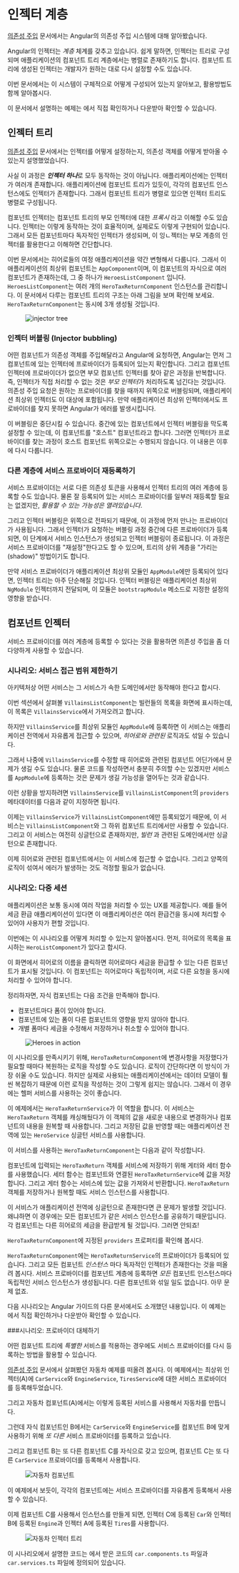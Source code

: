 <!--
# Hierarchical Dependency Injectors
-->
# 인젝터 계층

<!--
You learned the basics of Angular Dependency injection in the
[Dependency Injection](guide/dependency-injection) guide.
-->
[의존성 주입](guide/dependency-injection) 문서에서는 Angular의 의존성 주입 시스템에 대해 알아봤습니다.

<!--
Angular has a _Hierarchical Dependency Injection_ system.
There is actually a tree of injectors that parallel an application's component tree.
You can reconfigure the injectors at any level of that component tree.
-->
Angular의 인젝터는 _계층_ 체계를 갖추고 있습니다.
쉽게 말하면, 인젝터는 트리로 구성되며 애플리케이션의 컴포넌트 트리 계층에서는 병렬로 존재하기도 합니다.
컴포넌트 트리에 생성된 인젝터는 개발자가 원하는 대로 다시 설정할 수도 있습니다.

<!--
This guide explores this system and how to use it to your advantage.
-->
이번 문서에서는 이 시스템이 구체적으로 어떻게 구성되어 있는지 알아보고, 활용방법도 함께 알아봅시다.

<!--
Try the <live-example></live-example>.
-->
이 문서에서 설명하는 예제는 <live-example></live-example>에서 직접 확인하거나 다운받아 확인할 수 있습니다.


<!--
## The injector tree
-->
## 인젝터 트리

<!--
In the [Dependency Injection](guide/dependency-injection) guide,
you learned how to configure a dependency injector and how to retrieve dependencies where you need them.
-->
[의존성 주입](guide/dependency-injection) 문서에서는 인젝터를 어떻게 설정하는지, 의존성 객체를 어떻게 받아올 수 있는지 설명했었습니다.

<!--
In fact, there is no such thing as ***the*** injector.
An application may have multiple injectors.
An Angular application is a tree of components. Each component instance has its own injector.
The tree of components parallels the tree of injectors.
-->
사실 이 과정은 ***인젝터 하나***로 모두 동작하는 것이 아닙니다.
애플리케이션에는 인젝터가 여러개 존재합니다.
애플리케이션에 컴포넌트 트리가 있듯이, 각각의 컴포넌트 인스턴스에도 인젝터가 존재합니다.
그래서 컴포넌트 트리가 병렬로 있으면 인젝터 트리도 병렬로 구성됩니다.

<div class="alert is-helpful">


<!--
The component's injector may be a _proxy_ for an ancestor injector higher in the component tree.
That's an implementation detail that improves efficiency.
You won't notice the difference and
your mental model should be that every component has its own injector.
-->
컴포넌트 인젝터는 컴포넌트 트리의 부모 인젝터에 대한 _프록시_ 라고 이해할 수도 있습니다.
인젝터는 이렇게 동작하는 것이 효율적이며, 실제로도 이렇게 구현되어 있습니다.
그래서 모든 컴포넌트마다 독자적인 인젝터가 생성되며, 이 잉ㄴ젝터는 부모 계층의 인젝터를 활용한다고 이해하면 간단합니다.

</div>


<!--
Consider this guide's variation on the Tour of Heroes application.
At the top is the `AppComponent` which has some sub-components.
One of them is the `HeroesListComponent`.
The `HeroesListComponent` holds and manages multiple instances of the `HeroTaxReturnComponent`.
The following diagram represents the state of the this guide's three-level component tree when there are three instances of `HeroTaxReturnComponent`
open simultaneously.
-->
이번 문서에서는 히어로들의 여정 애플리케이션을 약간 변형해서 다룹니다.
그래서 이 애플리케이션의 최상위 컴포넌트는 `AppComponent`이며, 이 컴포넌트의 자식으로 여러 컴포넌트가 존재하는데, 그 중 하나가 `HeroesListComponent` 입니다.
`HeroesListComponent`는 여러 개의 `HeroTaxReturnComponent` 인스턴스를 관리합니다.
이 문서에서 다루는 컴포넌트 트리의 구조는 아래 그림을 보며 확인해 보세요.
`HeroTaxReturnComponent`는 동시에 3개 생성될 것입니다.


<figure>
  <img src="generated/images/guide/dependency-injection/component-hierarchy.png" alt="injector tree">
</figure>


<!--
### Injector bubbling
-->
### 인젝터 버블링 (Injector bubbling)

<!--
When a component requests a dependency, Angular tries to satisfy that dependency with a provider registered in that component's own injector.
If the component's injector lacks the provider, it passes the request up to its parent component's injector.
If that injector can't satisfy the request, it passes it along to *its* parent injector.
The requests keep bubbling up until Angular finds an injector that can handle the request or runs out of ancestor injectors.
If it runs out of ancestors, Angular throws an error.
-->
어떤 컴포넌트가 의존성 객체를 주입해달라고 Angular에 요청하면, Angular는 먼저 그 컴포넌트에 있는 인젝터에 프로바이더가 등록되어 있는지 확인합니다.
그리고 컴포넌트 인젝터에 프로바이더가 없으면 부모 컴포넌트 인젝터를 찾아 같은 과정을 반복합니다.
즉, 인젝터가 직접 처리할 수 없는 것은 *부모 인젝터*가 처리하도록 넘긴다는 것입니다.
의존성 주입 요청은 원하는 프로바이더를 찾을 때까지 위쪽으로 버블링되며, 애플리케이션 최상위 인젝터도 이 대상에 포함됩니다.
만약 애플리케이션 최상위 인젝터에서도 프로바이더를 찾지 못하면 Angular가 에러를 발생시킵니다.

<div class="alert is-helpful">


<!--
You can cap the bubbling. An intermediate component can declare that it is the "host" component.
The hunt for providers will climb no higher than the injector for that host component.
This is a topic for another day.
-->
이 버블링은 중단시킬 수 있습니다. 중간에 있는 컴포넌트에서 인젝터 버블링을 막도록 설정할 수 있는데, 이 컴포넌트를 "호스트" 컴포넌트라고 합니다. 그러면 인젝터가 프로바이더를 찾는 과정이 호스트 컴포넌트 위쪽으로는 수행되지 않습니다. 이 내용은 이후에 다시 다룹니다.

</div>


<!--
### Re-providing a service at different levels
-->
### 다른 계층에 서비스 프로바이더 재등록하기

<!--
You can re-register a provider for a particular dependency token at multiple levels of the injector tree.
You don't *have* to re-register providers. You shouldn't do so unless you have a good reason.
But you *can*.
-->
서비스 프로바이더는 서로 다른 의존성 토큰을 사용해서 인젝터 트리의 여러 계층에 등록할 수도 있습니다.
물론 잘 등록되어 있는 서비스 프로바이더를 일부러 재등록할 필요는 없겠지만, *활용할 수 있는 가능성은 열려있습니다*.

<!--
As the resolution logic works upwards, the first provider encountered wins.
Thus, a provider in an intermediate injector intercepts a request for a service from something lower in the tree.
It effectively "reconfigures" and "shadows" a provider at a higher level in the tree.
-->
그리고 인젝터 버블링은 위쪽으로 전파되기 때문에, 이 과정에 먼저 만나는 프로바이더가 사용됩니다.
그래서 인젝터가 요청하는 버블링 과정 중간에 다른 프로바이더가 등록되면, 이 단계에서 서비스 인스턴스가 생성되고 인젝터 버블링이 종료됩니다.
이 과정은 서비스 프로바이더를 "재설정"한다고도 할 수 있으며, 트리의 상위 계층을 "가리는(shadow)" 방법이기도 합니다.

<!--
If you only specify providers at the top level (typically the root `AppModule`), the tree of injectors appears to be flat.
All requests bubble up to the root <code>NgModule</code> injector that you configured with the `bootstrapModule` method.
-->
만약 서비스 프로바이더가 애플리케이션 최상위 모듈인 `AppModule`에만 등록되어 있다면, 인젝터 트리는 아주 단순해질 것입니다.
인젝터 버블링은 애플리케이션 최상위 <code>NgModule</code> 인젝터까지 전달되며, 이 모듈은 `bootstrapModule` 메소드로 지정한 설정의 영향을 받습니다.


<!--
## Component injectors
-->
## 컴포넌트 인젝터

<!--
The ability to configure one or more providers at different levels opens up interesting and useful possibilities.
-->
서비스 프로바이더를 여러 계층에 등록할 수 있다는 것을 활용하면 의존성 주입을 좀 더 다양하게 사용할 수 있습니다.

<!--
### Scenario: service isolation
-->
### 시나리오: 서비스 접근 범위 제한하기

<!--
Architectural reasons may lead you to restrict access to a service to the application domain where it belongs.
-->
아키텍처상 어떤 서비스는 그 서비스가 속한 도메인에서만 동작해야 한다고 합시다.

<!--
The guide sample includes a `VillainsListComponent` that displays a list of villains.
It gets those villains from a `VillainsService`.
-->
이번 섹션에서 살펴볼 `VillainsListComponent`는 빌런들의 목록을 화면에 표시하는데, 이 목록은 `VillainsService`에서 가져오려고 합니다.

<!--
While you _could_ provide `VillainsService` in the root `AppModule` (that's where you'll find the `HeroesService`),
that would make the `VillainsService` available everywhere in the application, including the _Hero_ workflows.
-->
하지만 `VillainsService`를 최상위 모듈인 `AppModule`에 등록하면 이 서비스는 애플리케이션 전역에서 자유롭게 접근할 수 있으며, _히어로와 관련된_ 로직과도 섞일 수 있습니다.

<!--
If you later modified the `VillainsService`, you could break something in a hero component somewhere.
That's not supposed to happen but providing the service in the root `AppModule` creates that risk.
-->
그래서 나중에 `VillainsService`를 수정할 때 히어로와 관련된 컴포넌트 어딘가에서 문제가 생길 수도 있습니다.
물론 코드를 작성하면서 충분히 주의할 수는 있겠지만 서비스를 `AppModule`에 등록하는 것은 문제가 생길 가능성을 열어두는 것과 같습니다.

<!--
Instead, provide the `VillainsService` in the `providers` metadata of the `VillainsListComponent` like this:
-->
이런 상황을 방지하려면 `VillainsService`를 `VillainsListComponent`의 `providers` 메타데이터를 다음과 같이 지정하면 됩니다.

<code-example path="hierarchical-dependency-injection/src/app/villains-list.component.ts" linenums="false" title="src/app/villains-list.component.ts (metadata)" region="metadata">

</code-example>


<!--
By providing `VillainsService` in the `VillainsListComponent` metadata and nowhere else,
the service becomes available only in the `VillainsListComponent` and its sub-component tree.
It's still a singleton, but it's a singleton that exist solely in the _villain_ domain.
-->
이제는 `VillainsService`가 `VillainsListComponent`에만 등록되었기 때문에, 이 서비스는 `VillainsListComponent`와 그 하위 컴포넌트 트리에서만 사용할 수 있습니다.
그리고 이 서비스는 여전히 싱글턴으로 존재하지만, _빌런_ 과 관련된 도메인에서만 싱글턴으로 존재합니다.

<!--
Now you know that a hero component can't access it. You've reduced your exposure to error.
-->
이제 히어로와 관련된 컴포넌트에서는 이 서비스에 접근할 수 없습니다. 그리고 양쪽의 로직이 섞여서 에러가 발생하는 것도 걱정할 필요가 없습니다.

<!--
### Scenario: multiple edit sessions
-->
### 시나리오: 다중 세션

<!--
Many applications allow users to work on several open tasks at the same time.
For example, in a tax preparation application, the preparer could be working on several tax returns,
switching from one to the other throughout the day.
-->
애플리케이션은 보통 동시에 여러 작업을 처리할 수 있는 UX를 제공합니다.
예를 들어 세금 환급 애플리케이션이 있다면 이 애플리케이션은 여러 환급건을 동시에 처리할 수 있어야 사용자가 편할 것입니다.

<!--
This guide demonstrates that scenario with an example in the Tour of Heroes theme.
Imagine an outer `HeroListComponent` that displays a list of super heroes.
-->
이번에는 이 시나리오를 어떻게 처리할 수 있는지 알아봅시다.
먼저, 히어로의 목록을 표시하는 `HeroListComponent`가 있다고 합시다.

<!--
To open a hero's tax return, the preparer clicks on a hero name, which opens a component for editing that return.
Each selected hero tax return opens in its own component and multiple returns can be open at the same time.
-->
이 화면에서 히어로의 이름을 클릭하면 히어로마다 세금을 환급할 수 있는 다른 컴포넌트가 표시될 것입니다.
이 컴포넌트는 히어로마다 독립적이며, 서로 다른 요청을 동시에 처리할 수 있어야 합니다.

<!--
Each tax return component has the following characteristics:
-->
정리하자면, 자식 컴포넌트는 다음 조건을 만족해야 합니다.

<!--
* Is its own tax return editing session.
* Can change a tax return without affecting a return in another component.
* Has the ability to save the changes to its tax return or cancel them.
-->
* 컴포넌트마다 폼이 있어야 합니다.
* 컴포넌트에 있는 폼이 다른 컴포넌트의 영향을 받지 않아야 합니다.
* 개별 폼마다 세금을 수정해서 저장하거나 취소할 수 있어야 합니다.

<figure>
  <img src="generated/images/guide/dependency-injection/hid-heroes-anim.gif" alt="Heroes in action">
</figure>


<!--
One might suppose that the `HeroTaxReturnComponent` has logic to manage and restore changes.
That would be a pretty easy task for a simple hero tax return.
In the real world, with a rich tax return data model, the change management would be tricky.
You might delegate that management to a helper service, as this example does.
-->
이 시나리오를 만족시키기 위해, `HeroTaxReturnComponent`에 변경사항을 저장했다가 필요할 때마다 복원하는 로직을 작성할 수도 있습니다.
로직이 간단하다면 이 방식이 가장 쉬울 수도 있습니다.
하지만 실제로 사용되는 애플리케이션에서는 데이터 모델이 훨씬 복잡하기 때문에 이런 로직을 작성하는 것이 그렇게 쉽지는 않습니다.
그래서 이 경우에는 헬퍼 서비스를 사용하는 것이 좋습니다.

<!--
Here is the `HeroTaxReturnService`.
It caches a single `HeroTaxReturn`, tracks changes to that return, and can save or restore it.
It also delegates to the application-wide singleton `HeroService`, which it gets by injection.
-->
이 예제에서는 `HeroTaxReturnService`가 이 역할을 합니다.
이 서비스는 `HeroTaxReturn` 객체를 캐싱해뒀다가 이 객체의 값을 새로운 내용으로 변경하거나 컴포넌트의 내용을 원복할 때 사용합니다.
그리고 저장된 값을 반영할 때는 애플리케이션 전역에 있는 `HeroService` 싱글턴 서비스를 사용합니다.

<code-example path="hierarchical-dependency-injection/src/app/hero-tax-return.service.ts" title="src/app/hero-tax-return.service.ts">

</code-example>


<!--
Here is the `HeroTaxReturnComponent` that makes use of it.
-->
이 서비스를 사용하는 `HeroTaxReturnComponent`는 다음과 같이 작성합니다.


<code-example path="hierarchical-dependency-injection/src/app/hero-tax-return.component.ts" title="src/app/hero-tax-return.component.ts">

</code-example>


<!--
The _tax-return-to-edit_ arrives via the input property which is implemented with getters and setters.
The setter initializes the component's own instance of the `HeroTaxReturnService` with the incoming return.
The getter always returns what that service says is the current state of the hero.
The component also asks the service to save and restore this tax return.
-->
컴포넌트에 입력되는 `HeroTaxReturn` 객체를 서비스에 저장하기 위해 게터와 세터 함수를 사용했습니다.
세터 함수는 컴포넌트와 연결된 `HeroTaxReturnService`에 값을 저장합니다.
그리고 게터 함수는 서비스에 있는 값을 가져와서 반환합니다.
`HeroTaxReturn` 객체를 저장하거나 원복할 때도 서비스 인스턴스를 사용합니다.

<!--
There'd be big trouble if _this_ service were an application-wide singleton.
Every component would share the same service instance.
Each component would overwrite the tax return that belonged to another hero.
What a mess!
-->
이 서비스가 애플리케이션 전역에 싱글턴으로 존재한다면 큰 문제가 발생할 것입니다.
왜냐하면 이 경우에는 모든 컴포넌트가 같은 서비스 인스턴스를 공유하기 때문입니다.
각 컴포넌트는 다른 히어로의 세금을 환급받게 될 것입니다.
그러면 안되죠!

<!--
Look closely at the metadata for the `HeroTaxReturnComponent`. Notice the `providers` property.
-->
`HeroTaxReturnComponent`에 지정된 `providers` 프로퍼티를 확인해 봅시다.

<code-example path="hierarchical-dependency-injection/src/app/hero-tax-return.component.ts" linenums="false" title="src/app/hero-tax-return.component.ts (providers)" region="providers">

</code-example>


<!--
The `HeroTaxReturnComponent` has its own provider of the `HeroTaxReturnService`.
Recall that every component _instance_ has its own injector.
Providing the service at the component level ensures that _every_ instance of the component gets its own, private instance of the service.
No tax return overwriting. No mess.
-->
`HeroTaxReturnComponent`에는 `HeroTaxReturnService`의 프로바이더가 등록되어 있습니다.
그리고 모든 컴포넌트 _인스턴스_ 마다 독자적인 인젝터가 존재한다는 것을 떠올려 봅시다.
서비스 프로바이더를 컴포넌트 계층에 등록하면 _모든_ 컴포넌트 인스턴스마다 독립적인 서비스 인스턴스가 생성됩니다.
다른 컴포넌트와 섞일 일도 없습니다. 아무 문제 없죠.

<div class="alert is-helpful">


<!--
The rest of the scenario code relies on other Angular features and techniques that you can learn about elsewhere in the documentation.
You can review it and download it from the <live-example></live-example>.
-->
다음 시나리오는 Angular 가이드의 다른 문서에서도 소개했던 내용입니다.
이 예제는 <live-example></live-example>에서 직접 확인하거나 다운받아 확인할 수 있습니다.

</div>


<!--
### Scenario: specialized providers
-->
###시나리오: 프로바이더 대체하기

<!--
Another reason to re-provide a service is to substitute a _more specialized_ implementation of that service,
deeper in the component tree.
-->
어떤 컴포넌트 트리에 _특별한_ 서비스를 적용하는 경우에도 서비스 프로바이더를 다시 등록하는 방법을 활용할 수 있습니다.

<!--
Consider again the Car example from the [Dependency Injection](guide/dependency-injection) guide.
Suppose you configured the root injector (marked as A) with _generic_ providers for
`CarService`, `EngineService` and `TiresService`.
-->
[의존성 주입](guide/dependency-injection) 문서에서 살펴봤던 자동차 예제를 떠올려 봅시다.
이 예제에서는 최상위 인젝터(A)에 `CarService`와 `EngineService`, `TiresService`에 대한 서비스 프로바이더를 등록해두었습니다.

<!--
You create a car component (A) that displays a car constructed from these three generic services.
-->
그리고 자동차 컴포넌트(A)에서는 이렇게 등록된 서비스를 사용해서 자동차를 만듭니다.

<!--
Then you create a child component (B) that defines its own, _specialized_ providers for `CarService` and `EngineService`
that have special capabilities suitable for whatever is going on in component (B).
-->
그런데 자식 컴포넌트인 B에서는 `CarService`와 `EngineService`를 컴포넌트 B에 맞게 사용하기 위해 _또 다른_ 서비스 프로바이더를 등록하고 있습니다.

<!--
Component (B) is the parent of another component (C) that defines its own, even _more specialized_ provider for `CarService`.
-->
그리고 컴포넌트 B는 또 다른 컴포넌트 C를 자식으로 갖고 있으며, 컴포넌트 C는 또 다른 `CarService` 프로바이더를 등록해서 사용합니다.


<figure>
  <!--
  <img src="generated/images/guide/dependency-injection/car-components.png" alt="car components">
  -->
  <img src="generated/images/guide/dependency-injection/car-components.png" alt="자동차 컴포넌트">
</figure>


<!--
Behind the scenes, each component sets up its own injector with zero, one, or more providers defined for that component itself.
-->
이 예제에서 보듯이, 각각의 컴포넌트에는 서비스 프로바이더를 자유롭게 등록해서 사용할 수 있습니다.

<!--
When you resolve an instance of `Car` at the deepest component (C),
its injector produces an instance of `Car` resolved by injector (C) with an `Engine` resolved by injector (B) and
`Tires` resolved by the root injector (A).
-->
이제 컴포넌트 C를 사용해서 인스턴스를 만들게 되면, 인젝터 C에 등록된 `Car`와 인젝터 B에 등록된 `Engine`과 인젝터 A에 등록된 `Tires`를 사용합니다.


<figure>
  <!--
  <img src="generated/images/guide/dependency-injection/injector-tree.png" alt="car injector tree">
  -->
  <img src="generated/images/guide/dependency-injection/injector-tree.png" alt="자동차 인젝터 트리">
</figure>



<div class="alert is-helpful">


<!--
The code for this _cars_ scenario is in the `car.components.ts` and `car.services.ts` files of the sample
which you can review and download from the <live-example></live-example>.
-->
이 시나리오에서 설명한 코드는 <live-example></live-example>에서 받은 코드의 `car.components.ts` 파일과 `car.services.ts` 파일에 정의되어 있습니다.

</div>

